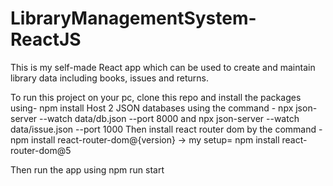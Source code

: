 # LibraryManagementSystem-ReactJS
This is my self-made React app which can be used to create and maintain library data including books, issues and returns.

To run this project on your pc, clone this repo and install the packages using- npm install
Host 2 JSON databases using the command -  npx json-server --watch data/db.json --port 8000 and  npx json-server --watch data/issue.json --port 1000
Then install react router dom by the command - npm install react-router-dom@{version} -> my setup= npm install react-router-dom@5

Then run the app using npm run start
